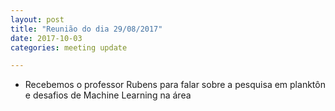 ```yaml
---
layout: post
title: "Reunião do dia 29/08/2017" 
date: 2017-10-03
categories: meeting update

---
```

<ul>
    <li> Recebemos o professor Rubens para falar sobre a pesquisa em planktôn e desafios de Machine Learning na área</li>
</ul>
